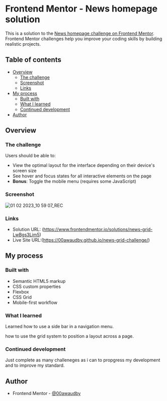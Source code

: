 # Frontend Mentor - News homepage solution

This is a solution to the [News homepage challenge on Frontend Mentor](https://www.frontendmentor.io/challenges/news-homepage-H6SWTa1MFl). Frontend Mentor challenges help you improve your coding skills by building realistic projects. 

## Table of contents

- [Overview](#overview)
  - [The challenge](#the-challenge)
  - [Screenshot](#screenshot)
  - [Links](#links)
- [My process](#my-process)
  - [Built with](#built-with)
  - [What I learned](#what-i-learned)
  - [Continued development](#continued-development)
 - [Author](#author)




## Overview

### The challenge

Users should be able to:

- View the optimal layout for the interface depending on their device's screen size
- See hover and focus states for all interactive elements on the page
- **Bonus**: Toggle the mobile menu (requires some JavaScript)

### Screenshot

![01 02 2023_10 59 07_REC](https://user-images.githubusercontent.com/84845712/216024792-3aeb4d1a-2ec0-47ad-b268-c27eb14c0fdc.png)




### Links

- Solution URL: (https://www.frontendmentor.io/solutions/news-grid-LwBgs3Lim5)
- Live Site URL:(https://00awaudby.github.io/news-grid-challenge/)

## My process

### Built with

- Semantic HTML5 markup
- CSS custom properties
- Flexbox
- CSS Grid
- Mobile-first workflow



### What I learned

Learned how to use a side bar in a navigation menu. 

how to use the grid system to position a layout across a page. 



### Continued development

Just complete as many challeneges as i can to propgress my development and to improve my standard.



## Author


- Frontend Mentor - [@00awaudby](https://www.frontendmentor.io/profile/00awaudby)




